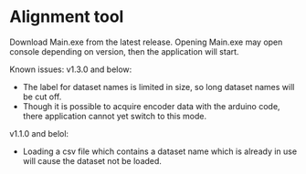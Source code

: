 Alignment tool
==============
Download Main.exe from the latest release. 
Opening Main.exe may open console depending on version, then the application will start.

Known issues:
v1.3.0 and below:
- The label for dataset names is limited in size, so long dataset names will be cut off.
- Though it is possible to acquire encoder data with the arduino code, there application cannot yet switch to this mode.

v1.1.0 and belol:
- Loading a csv file which contains a dataset name which is already in use will cause the dataset not be loaded.

